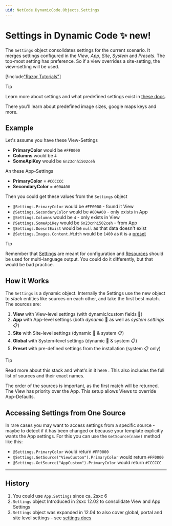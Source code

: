 ```yaml
---
uid: NetCode.DynamicCode.Objects.Settings
---
```


# Settings in Dynamic Code ✨ new!

The `Settings` object consolidates settings for the current scenario. 
It merges settings configured in the _View_, _App_, _Site_, _System_ and _Presets_. 
The top-most setting has preference. So if a view overrides a site-setting, the view-setting will be used. 

[!include["Razor Tutorials"](~/shared/tutorials/razor.md)]

> [!TIP]
> Learn more about settings and what predefined settings exist in [these docs](xref:Basics.Configuration.Index).
>
> There you'll learn about predefined image sizes, google maps keys and more.

## Example

Let's assume you have these View-Settings

* **PrimaryColor** would be `#FF0000`
* **Columns** would be `4`
* **SomeApiKey** would be `6n23cnhi502ceh`

An these App-Settings

* **PrimaryColor** = `#CCCCCC`
* **SecondaryColor** = `#00AA00`

Then you could get these values from the `Settings` object

* `@Settings.PrimaryColor` would be `#FF0000` - found it View
* `@Settings.SecondaryColor` would be `#00AA00` - only exists in App
* `@Settings.Columns` would be `4` - only exists in View
* `@Settings.SomeApiKey` would be `6n23cnhi502ceh` - from App
* `@Settings.DoesntExist` would be `null` as that data doesn't exist
* `@Settings.Images.Content.Width` would be `1400` as it is a [preset](xref:Basics.Configuration.SettingsSystem)

> [!TIP]
> Remember that [Settings](xref:NetCode.DynamicCode.Objects.Settings) are meant for configuration 
> and [Resources](xref:NetCode.DynamicCode.Objects.Resources) should be used for multi-language output.
> You could do it differently, but that would be bad practice.

## How it Works

The `Settings` is a dynamic object. 
Internally the Settings use the new [](xref:ToSic.Sxc.Data.IDynamicStack) object to _stack_ entities like sources on each other, and take the first best match. 
The sources are: 

1. **View** with View-level settings (with dynamic/custom fields 💪)
1. **App** with App-level settings (both _dynamic_ 💪  as well as _system settings_ 📋)
1. **Site** with Site-level settings (dynamic 💪 & system 📋)
1. **Global** with System-level settings (dynamic 💪 & system 📋)
1. **Preset** with pre-defined settings from the installation (system 📋 only)

> [!TIP]
> Read more about this stack and what's in it here [](xref:Basics.Configuration.SettingsStack).
> This also includes the full list of sources and their exact names. 

The order of the sources is important, as the first match will be returned. 
The View has priority over the App. 
This setup allows Views to override App-Defaults.

## Accessing Settings from One Source

In rare cases you may want to access settings from a specific source - maybe to detect if it has been changed or because your template explicitly wants the App settings. 
For this you can use the `GetSource(name)` method like this:

* `@Settings.PrimaryColor` would return `#FF0000`
* `@Settings.GetSource("ViewCustom").PrimaryColor` would return `#FF0000`
* `@Settings.GetSource("AppCustom").PrimaryColor` would return `#CCCCCC`

---

## History

1. You could use `App.Settings` since ca. 2sxc 6
1. `Settings` object Introduced in 2sxc 12.02 to consolidate View and App Settings
1. `Settings` object was expanded in 12.04 to also cover global, portal and site level settings - see [settings docs](xref:Basics.Configuration.Index)
